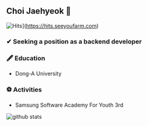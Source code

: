 ## Choi Jaehyeok 👋

![Hits](https://hits.seeyoufarm.com/api/count/incr/badge.svg?url=https%3A%2F%2Fgithub.com%2Fhyeok9sae%2Fhit-counter&count_bg=%23628FDB&title_bg=%231A1B27&icon=&icon_color=%23E7E7E7&title=hits&edge_flat=false)](https://hits.seeyoufarm.com)

### ✔ Seeking a position as a backend developer 

### 🖋 Education
- Dong-A University
### ⚽ Activities
- Samsung Software Academy For Youth 3rd

![github stats](https://github-readme-stats.vercel.app/api?username=hyeok9sae&show_icons=true&theme=tokyonight)
